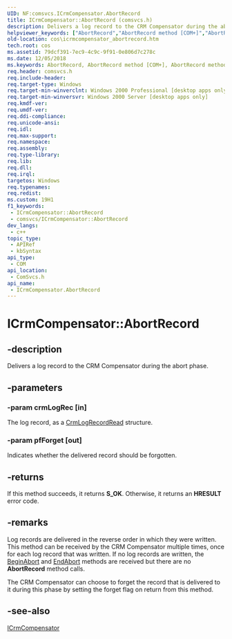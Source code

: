 ```yaml
---
UID: NF:comsvcs.ICrmCompensator.AbortRecord
title: ICrmCompensator::AbortRecord (comsvcs.h)
description: Delivers a log record to the CRM Compensator during the abort phase.
helpviewer_keywords: ["AbortRecord","AbortRecord method [COM+]","AbortRecord method [COM+]","ICrmCompensator interface","ICrmCompensator interface [COM+]","AbortRecord method","ICrmCompensator.AbortRecord","ICrmCompensator::AbortRecord","_dtc_ICrmCompensator_AbortRecord","comsvcs/ICrmCompensator::AbortRecord","cos.icrmcompensator_abortrecord"]
old-location: cos\icrmcompensator_abortrecord.htm
tech.root: cos
ms.assetid: 79dcf391-7ec9-4c9c-9f91-0e806d7c278c
ms.date: 12/05/2018
ms.keywords: AbortRecord, AbortRecord method [COM+], AbortRecord method [COM+],ICrmCompensator interface, ICrmCompensator interface [COM+],AbortRecord method, ICrmCompensator.AbortRecord, ICrmCompensator::AbortRecord, _dtc_ICrmCompensator_AbortRecord, comsvcs/ICrmCompensator::AbortRecord, cos.icrmcompensator_abortrecord
req.header: comsvcs.h
req.include-header: 
req.target-type: Windows
req.target-min-winverclnt: Windows 2000 Professional [desktop apps only]
req.target-min-winversvr: Windows 2000 Server [desktop apps only]
req.kmdf-ver: 
req.umdf-ver: 
req.ddi-compliance: 
req.unicode-ansi: 
req.idl: 
req.max-support: 
req.namespace: 
req.assembly: 
req.type-library: 
req.lib: 
req.dll: 
req.irql: 
targetos: Windows
req.typenames: 
req.redist: 
ms.custom: 19H1
f1_keywords:
 - ICrmCompensator::AbortRecord
 - comsvcs/ICrmCompensator::AbortRecord
dev_langs:
 - c++
topic_type:
 - APIRef
 - kbSyntax
api_type:
 - COM
api_location:
 - ComSvcs.h
api_name:
 - ICrmCompensator.AbortRecord
---
```


# ICrmCompensator::AbortRecord


## -description

Delivers a log record to the CRM Compensator during the abort phase.

## -parameters

### -param crmLogRec [in]

The log record, as a <a href="/windows/desktop/api/comsvcs/ns-comsvcs-crmlogrecordread">CrmLogRecordRead</a> structure.

### -param pfForget [out]

Indicates whether the delivered record should be forgotten.

## -returns

If this method succeeds, it returns <b>S_OK</b>. Otherwise, it returns an <b>HRESULT</b> error code.

## -remarks

Log records are delivered in the reverse order in which they were written. This method can be received by the CRM Compensator multiple times, once for each log record that was written. If no log records are written, the <a href="/windows/desktop/api/comsvcs/nf-comsvcs-icrmcompensator-beginabort">BeginAbort</a> and <a href="/windows/desktop/api/comsvcs/nf-comsvcs-icrmcompensator-endabort">EndAbort</a> methods are received but there are no <b>AbortRecord</b> method calls.

The CRM Compensator can choose to forget the record that is delivered to it during this phase by setting the forget flag on return from this method.

## -see-also

<a href="/windows/desktop/api/comsvcs/nn-comsvcs-icrmcompensator">ICrmCompensator</a>